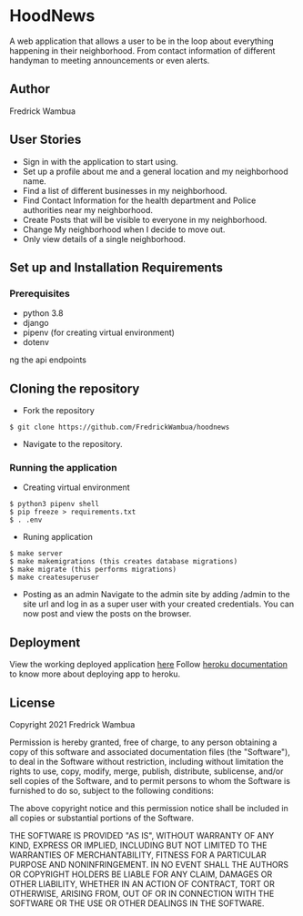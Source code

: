 # HoodNews
  A web application that allows a user to be in the loop about everything happening in their neighborhood. From contact information of different handyman to meeting announcements or even alerts.

## Author
Fredrick Wambua

## User Stories
- Sign in with the application to start using.
- Set up a profile about me and a general location and my neighborhood name.
- Find a list of different businesses in my neighborhood.
- Find Contact Information for the health department and Police authorities near my neighborhood.
- Create Posts that will be visible to everyone in my neighborhood.
- Change My neighborhood when I decide to move out.
- Only view details of a single neighborhood.

## Set up and Installation Requirements
### Prerequisites
- python 3.8
- django
- pipenv (for creating virtual environment)
- dotenv

ng the api endpoints

## Cloning the repository
- Fork the repository
```
$ git clone https://github.com/FredrickWambua/hoodnews
```
- Navigate to the repository.
### Running the application
- Creating virtual environment
```
$ python3 pipenv shell
$ pip freeze > requirements.txt
$ . .env
```
- Runing application
```
$ make server 
$ make makemigrations (this creates database migrations)
$ make migrate (this performs migrations)
$ make createsuperuser
```
- Posting as an admin
Navigate to the admin site by adding /admin to the site url and log in as a super user with your created credentials. You can now post and view the posts on the browser.

## Deployment
View the working deployed application [here](https://hoodcatchupnews.herokuapp.com/)
Follow [heroku documentation](https://devcenter.heroku.com/articles/git) to know more about deploying app to heroku.

## License
Copyright 2021 Fredrick Wambua

Permission is hereby granted, free of charge, to any person obtaining a copy of this software and associated documentation files (the "Software"), to deal in the Software without restriction, including without limitation the rights to use, copy, modify, merge, publish, distribute, sublicense, and/or sell copies of the Software, and to permit persons to whom the Software is furnished to do so, subject to the following conditions:

The above copyright notice and this permission notice shall be included in all copies or substantial portions of the Software.

THE SOFTWARE IS PROVIDED "AS IS", WITHOUT WARRANTY OF ANY KIND, EXPRESS OR IMPLIED, INCLUDING BUT NOT LIMITED TO THE WARRANTIES OF MERCHANTABILITY, FITNESS FOR A PARTICULAR PURPOSE AND NONINFRINGEMENT. IN NO EVENT SHALL THE AUTHORS OR COPYRIGHT HOLDERS BE LIABLE FOR ANY CLAIM, DAMAGES OR OTHER LIABILITY, WHETHER IN AN ACTION OF CONTRACT, TORT OR OTHERWISE, ARISING FROM, OUT OF OR IN CONNECTION WITH THE SOFTWARE OR THE USE OR OTHER DEALINGS IN THE SOFTWARE.
